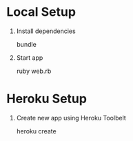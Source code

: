 # Local Setup

1. Install dependencies

    bundle  

3. Start app

    ruby web.rb

# Heroku Setup

1. Create new app using Heroku Toolbelt

    heroku create
